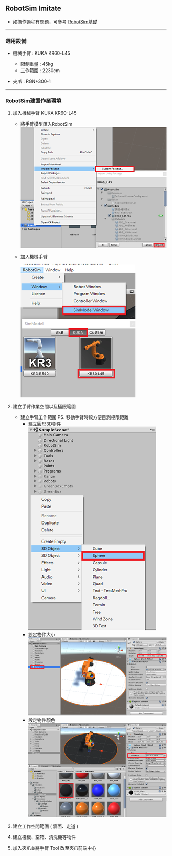 ## RobotSim Imitate

- 如操作過程有問題，可參考 [RobotSim基礎](https://yazelin.github.io/usc2019-RobotSim/zh-tw/1RobotSimBasic.html)

---
### 選用設備

- 機械手臂 : KUKA KR60-L45
	- 限制重量 : 45kg
	- 工作範圍 : 2230cm
	
- 夾爪 : RGN+300-1

---
### RobotSim建置作業環境

1. 加入機械手臂 KUKA KR60-L45
	- 將手臂模型匯入RobotSim
		 ![Robot_Model](./image/RobotSim_Import_Model.png)
		 
	- 加入機械手臂 
                                              
		![Robot_Model](./image/RobotSim_Import_Robot.png)
2. 建立手臂作業空間以及極限範圍
	- 建立手臂工作範圍      PS. 移動手臂時較方便目測極限距離
		- 建立圓形3D物件                                                                            
			![Robot_Model](./image/RobotSim_Add_Range_Sphere.png)
		- 設定物件大小
			![Robot_Model](./image/RobotSim_Range_Size.png)
		- 設定物件顏色
			![Robot_Model](./image/RobotSim_Range_Color.png)
		
3. 建立工作空間範圍 ( 牆面、走道 )
4. 建立棧板、空箱、清洗機等物件
5. 加入夾爪並將手臂 Tool 改至夾爪前端中心
<!--stackedit_data:
eyJoaXN0b3J5IjpbLTEwMDE2MzkzNDcsMTE4NzY2NjczLC01OT
k5NDMwNTQsMTQ3NTAwMTIyLDgxNDcwMjExNCwtMTQwMTgzODAy
NCwxNDM4MjQ1NzEzLDE0NzczNzQ5NjgsLTY5NzM3MzA4NCwtMT
Q2MTUxNzIzNywxODc2MTg1OTA0LDU4NDc3MjU1Myw1ODg0OTc3
NDMsLTE2Nzk5NDczMjYsMzAwNjc4ODUzLDI4NDg4NTQxNCwtMT
A5NDM2MTE3NiwtMTc1NzkzNDk5NSw3NDU5OTgwNTUsMTEwNTk3
NDhdfQ==
-->